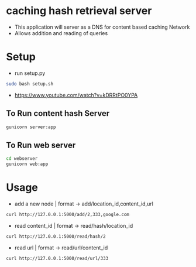 # caching hash retrieval server
* This application will server as a DNS for content based caching Network
* Allows addition and reading of queries

# Setup
* run setup.py
```bash
sudo bash setup.sh
```
* https://www.youtube.com/watch?v=kDRRtPO0YPA


## To Run content hash Server
```bash
gunicorn server:app
```

## To Run web server
```bash
cd webserver
gunicorn web:app

```

# Usage
* add a new node | format -> add/location_id,content_id,url
```bash
curl http://127.0.0.1:5000/add/2,333,google.com
```
* read content_id | format -> read/hash/location_id
```bash
curl http://127.0.0.1:5000/read/hash/2
```
* read url | format -> read/url/content_id
```bash
curl http://127.0.0.1:5000/read/url/333
```

